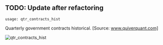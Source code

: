 ## TODO: Update after refactoring

```text
usage: qtr_contracts_hist
```
Quarterly government contracts historical. [Source: www.quiverquant.com]

![qtr_contracts_hist](https://user-images.githubusercontent.com/25267873/120394929-113b2c00-c32c-11eb-8241-78d5d1328386.png)
